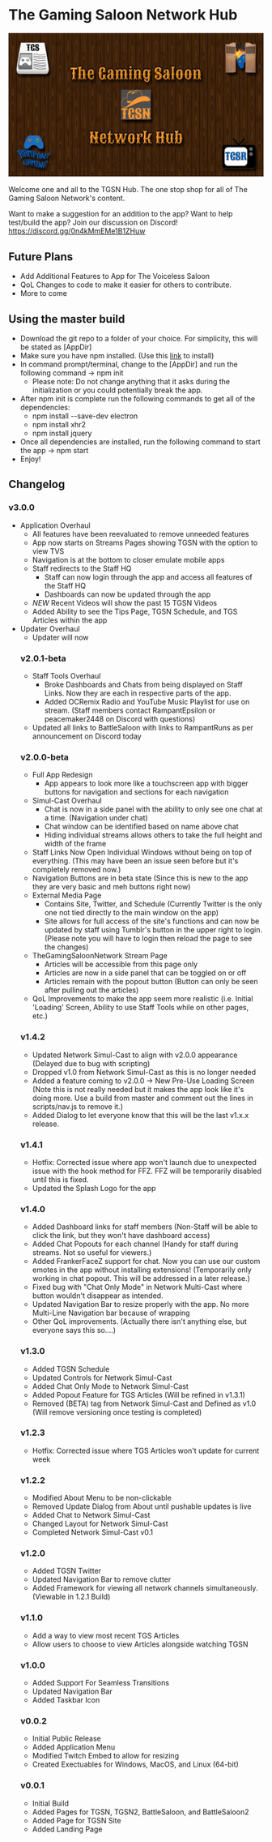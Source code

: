 <h1>The Gaming Saloon Network Hub</h1>
<p><img src="https://github.com/rampantepsilon/tgsnapp/blob/master/src/images/tgsn.jpg?raw=true"></p>
<p>Welcome one and all to the TGSN Hub. The one stop shop for all of The Gaming Saloon Network's content.</p>
<p></p>
<p>Want to make a suggestion for an addition to the app? Want to help test/build the app? Join our discussion on Discord! <a href="https://discord.gg/0n4kMmEMe1B1ZHuw">https://discord.gg/0n4kMmEMe1B1ZHuw</a></p>

<h2>Future Plans</h2>
<ul>
	<li>Add Additional Features to App for The Voiceless Saloon</li>
	<li>QoL Changes to code to make it easier for others to contribute.</li>
	<li>More to come</li>
</ul>

<h2>Using the master build</h2>
<ul>
	<li>Download the git repo to a folder of your choice. For simplicity, this will be stated as [AppDir]</li>
	<li>Make sure you have npm installed. (Use this <a href="https://www.npmjs.com/get-npm">link</a> to install)</li>
	<li>In command prompt/terminal, change to the [AppDir] and run the following command -> npm init
		<ul>
			<li>Please note: Do not change anything that it asks during the initialization or you could potentially break the app.</li>
		</ul>
	</li>
	<li>After npm init is complete run the following commands to get all of the dependencies:
		<ul>
			<li>npm install --save-dev electron</li>
			<li>npm install xhr2</li>
			<li>npm install jquery</li>
			<!--<li>npm install electron-devtools-installer --save-dev --no-audit</li>-->
		</ul>
	</li>
	<li>Once all dependencies are installed, run the following command to start the app -> npm start</li>
	<li>Enjoy!</li>
</ul>

<h2>Changelog</h2>
<h3>v3.0.0</h3>
<ul>
	<li>Application Overhaul
		<ul>
			<li>All features have been reevaluated to remove unneeded features</li>
			<li>App now starts on Streams Pages showing TGSN with the option to view TVS</li>
			<li>Navigation is at the bottom to closer emulate mobile apps</li>
			<li>Staff redirects to the Staff HQ
				<ul>
					<li>Staff can now login through the app and access all features of the Staff HQ</li>
					<li>Dashboards can now be updated through the app</li>
				</ul>
			</li>
			<li><i>NEW</i> Recent Videos will show the past 15 TGSN Videos</li>
			<li>Added Ability to see the Tips Page, TGSN Schedule, and TGS Articles within the app</li>
		</ul>
	</li>
	<li>Updater Overhaul
		<ul>
			<li>Updater will now 
</ul>
<h3>v2.0.1-beta</h3>
<ul>
	<li>Staff Tools Overhaul
		<ul>
			<li>Broke Dashboards and Chats from being displayed on Staff Links. Now they are each in respective parts of the app.</li>
			<li>Added OCRemix Radio and YouTube Music Playlist for use on stream. (Staff members contact RampantEpsilon or peacemaker2448 on Discord with questions)</li>
		</ul>
	</li>
	<li>Updated all links to BattleSaloon with links to RampantRuns as per announcement on Discord today</li>
</ul>
<h3>v2.0.0-beta</h3>
<ul>
	<li>Full App Redesign
		<ul>
			<li>App appears to look more like a touchscreen app with bigger buttons for navigation and sections for each navigation</li>
		</ul>
	</li>
	<li>Simul-Cast Overhaul
		<ul>
			<li>Chat is now in a side panel with the ability to only see one chat at a time. (Navigation under chat)</li>
			<li>Chat window can be identified based on name above chat</li>
			<li>Hiding individual streams allows others to take the full height and width of the frame</li>
		</ul>
	</li>
	<li>Staff Links Now Open Individual Windows without being on top of everything. (This may have been an issue seen before but it's completely removed now.)</li>
	<li>Navigation Buttons are in beta state (Since this is new to the app they are very basic and meh buttons right now)</li>
	<li>External Media Page
		<ul>
			<li>Contains Site, Twitter, and Schedule (Currently Twitter is the only one not tied directly to the main window on the app)</li>
			<li>Site allows for full access of the site's functions and can now be updated by staff using Tumblr's button in the upper right to login. (Please note you will have to login then reload the page to see the changes)</li>
		</ul>
	</li>
	<li>TheGamingSaloonNetwork Stream Page
		<ul>
			<li>Articles will be accessible from this page only</li>
			<li>Articles are now in a side panel that can be toggled on or off</li>
			<li>Articles remain with the popout button (Button can only be seen after pulling out the articles)</li>
		</ul>
	</li>
	<li>QoL Improvements to make the app seem more realistic (i.e. Initial 'Loading' Screen, Ability to use Staff Tools while on other pages, etc.)</li>
</ul>
<h3>v1.4.2</h3>
<ul>
	<li>Updated Network Simul-Cast to align with v2.0.0 appearance (Delayed due to bug with scripting)</li>
	<li>Dropped v1.0 from Network Simul-Cast as this is no longer needed</li>
	<li>Added a feature coming to v2.0.0 -> New Pre-Use Loading Screen (Note this is not really needed but it makes the app look like it's doing more. Use a build from master and comment out the lines in scripts/nav.js to remove it.)</li>
	<li>Added Dialog to let everyone know that this will be the last v1.x.x release.</li>
</ul>
<h3>v1.4.1</h3>
<ul>
	<li>Hotfix: Corrected issue where app won't launch due to unexpected issue with the hook method for FFZ. FFZ will be temporarily disabled until this is fixed.</li>
	<li>Updated the Splash Logo for the app</li>
</ul>
<h3>v1.4.0</h3>
<ul>
	<li>Added Dashboard links for staff members (Non-Staff will be able to click the link, but they won't have dashboard access)</li>
	<li>Added Chat Popouts for each channel (Handy for staff during streams. Not so useful for viewers.)</li>
	<li>Added FrankerFaceZ support for chat. Now you can use our custom emotes in the app without installing extensions! (Temporarily only working in chat popout. This will be addressed in a later release.)</li>
	<li>Fixed bug with "Chat Only Mode" in Network Multi-Cast where button wouldn't disappear as intended.</li>
	<li>Updated Navigation Bar to resize properly with the app. No more Multi-Line Navigation bar because of wrapping</li>
	<li>Other QoL improvements. (Actually there isn't anything else, but everyone says this so....)</li>
</ul>
<h3>v1.3.0</h3>
<ul>
	<li>Added TGSN Schedule</li>
	<li>Updated Controls for Network Simul-Cast</li>
	<li>Added Chat Only Mode to Network Simul-Cast</li>
	<li>Added Popout Feature for TGS Articles (Will be refined in v1.3.1)</li>
	<li>Removed (BETA) tag from Network Simul-Cast and Defined as v1.0 (Will remove versioning once testing is completed)</li>
</ul>
<h3>v1.2.3</h3>
<ul>
	<li>Hotfix: Corrected issue where TGS Articles won't update for current week</li>
</ul>
<h3>v1.2.2</h3>
<ul>
	<li>Modified About Menu to be non-clickable</li>
	<li>Removed Update Dialog from About until pushable updates is live</li>
	<li>Added Chat to Network Simul-Cast</li>
	<li>Changed Layout for Network Simul-Cast</li>
	<li>Completed Network Simul-Cast v0.1</li>
</ul>
<h3>v1.2.0</h3>
<ul>
	<li>Added TGSN Twitter</li>
	<li>Updated Navigation Bar to remove clutter</li>
	<li>Added Framework for viewing all network channels simultaneously. (Viewable in 1.2.1 Build)
</ul>
<h3>v1.1.0</h3>
<ul>
	<li>Add a way to view most recent TGS Articles</li>
	<li>Allow users to choose to view Articles alongside watching TGSN</li>
</ul>
<h3>v1.0.0</h3>
<ul>
	<li>Added Support For Seamless Transitions</li>
	<li>Updated Navigation Bar</li>
	<li>Added Taskbar Icon</li>
</ul>
<h3>v0.0.2</h3>
<ul>
	<li>Initial Public Release</li>
	<li>Added Application Menu</li>
	<li>Modified Twitch Embed to allow for resizing</li>
	<li>Created Exectuables for Windows, MacOS, and Linux (64-bit)</li>
</ul>
<h3>v0.0.1</h3>
<ul>
	<li>Initial Build</li>
	<li>Added Pages for TGSN, TGSN2, BattleSaloon, and BattleSaloon2</li>
	<li>Added Page for TGSN Site</li>
	<li>Added Landing Page</li>
</ul>
